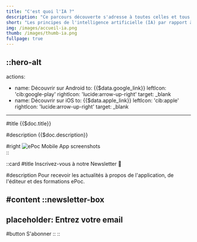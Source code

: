 ```yaml
---
title: "C'est quoi l'IA ?"
description: "Ce parcours découverte s'adresse à toutes celles et tous ceux qui souhaitent comprendre les principes de l'intelligence artificielle (IA) par rapport à l'intelligence biologique, où trouve-t-on de l'IA et ses principales approches."
short: "Les principes de l'intelligence artificielle (IA) par rapport à l'intelligence biologique"
img: /images/accueil-ia.png
thumb: /images/thumb-ia.png
fullpage: true
---
```


::hero-alt
---
actions:
- name: Découvrir sur Android
  to: {{$data.google_link}}
  leftIcon: 'cib:google-play'
  rightIcon: 'lucide:arrow-up-right'
  target: _blank
- name: Découvrir sur iOS
  to: {{$data.apple_link}}
  leftIcon: 'cib:apple'
  rightIcon: 'lucide:arrow-up-right'
  target: _blank
---

#title
{{$doc.title}}

#description
{{$doc.description}}

#right
![ePoc Mobile App screenshots]({{$doc.img}})  
::

::card
#title
Inscrivez-vous à notre Newsletter 💌

#description
Pour recevoir les actualités à propos de l'application, de l'éditeur et des formations ePoc.

#content
::newsletter-box
---
placeholder: Entrez votre email
---
#button
S'abonner
::
::




